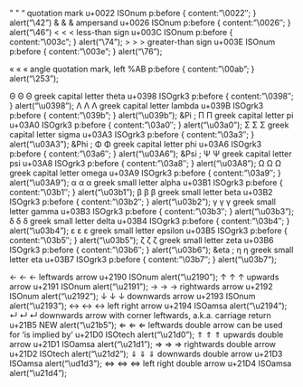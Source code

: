 &quot; 	&#34; 	“ 	quotation mark 	u+0022 ISOnum 	p:before { content:”\0022″; } 	alert(“\42”)
&amp; 	&#38; 	& 	ampersand 	u+0026 ISOnum 	p:before { content:”\0026″; } 	alert(“\46”)
&lt; 	&#60; 	< 	less-than sign 	u+003C ISOnum 	p:before { content:”\003c”; } 	alert(“\74”);
&gt; 	&#62; 	> 	greater-than sign 	u+003E ISOnum 	p:before { content:”\003e”; } 	alert(“\76”);

&laquo; 	« 	&#171; 	angle quotation mark, left 	%AB 	p:before { content:”\00ab”; } 	alert(“\253”);

&Theta; 	Θ 	&#920; 	greek capital letter theta 	u+0398 ISOgrk3 	p:before { content:”\0398″; } 	alert(“\u0398”);
&Lambda; 	Λ 	&#923; 	greek capital letter lambda 	u+039B ISOgrk3 	p:before { content:”\039b”; } 	alert(“\u039b”);
&Pi ; 	Π 	&#928; 	greek capital letter pi 	u+03A0 ISOgrk3 	p:before { content:”\03a0″; } 	alert(“\u03a0”);
&Sigma; 	Σ 	&#931; 	greek capital letter sigma 	u+03A3 ISOgrk3 	p:before { content:”\03a3″; } 	alert(“\u03A3”);
&Phi ; 	Φ 	&#934; 	greek capital letter phi 	u+03A6 ISOgrk3 	p:before { content:”\03a6″; } 	alert(“\u03A6”);
&Psi ; 	Ψ 	&#936; 	greek capital letter psi 	u+03A8 ISOgrk3 	p:before { content:”\03a8″; } 	alert(“\u03A8”);
&Omega; 	Ω 	&#937; 	greek capital letter omega 	u+03A9 ISOgrk3 	p:before { content:”\03a9″; } 	alert(“\u03A9”);
&alpha; 	α 	&#945; 	greek small letter alpha 	u+03B1 ISOgrk3 	p:before { content:”\03b1″; } 	alert(“\u03b1”);
&beta; 	β 	&#946; 	greek small letter beta 	u+03B2 ISOgrk3 	p:before { content:”\03b2″; } 	alert(“\u03b2”);
&gamma; 	γ 	&#947; 	greek small letter gamma 	u+03B3 ISOgrk3 	p:before { content:”\03b3″; } 	alert(“\u03b3”);
&delta; 	δ 	&#948; 	greek small letter delta 	u+03B4 ISOgrk3 	p:before { content:”\03b4″; } 	alert(“\u03b4”);
&epsilon; 	ε 	&#949; 	greek small letter epsilon 	u+03B5 ISOgrk3 	p:before { content:”\03b5″; } 	alert(“\u03b5”);
&zeta; 	ζ 	&#950; 	greek small letter zeta 	u+03B6 ISOgrk3 	p:before { content:”\03b6″; } 	alert(“\u03b6”);
&eta ; 	η 	&#951; 	greek small letter eta 	u+03B7 ISOgrk3 	p:before { content:”\03b7″; } 	alert(“\u03b7”);

&larr; 	← 	&#8592; 	leftwards arrow 	u+2190 ISOnum 	alert(“\u2190”);
&uarr; 	↑ 	&#8593; 	upwards arrow 	u+2191 ISOnum 	alert(“\u2191”);
&rarr; 	→ 	&#8594; 	rightwards arrow 	u+2192 ISOnum 	alert(“\u2192”);
&darr; 	↓ 	&#8595; 	downwards arrow 	u+2193 ISOnum 	alert(“\u2193”);
&harr; 	↔ 	&#8596; 	left right arrow 	u+2194 ISOamsa 	alert(“\u2194”);
&crarr; 	↵ 	&#8629; 	downwards arrow with corner leftwards, a.k.a. carriage return 	u+21B5 NEW 	alert(“\u21b5”);
&lArr; 	⇐ 	&#8656; 	leftwards double arrow
can be used for ‘is implied by’ 	u+21D0 ISOtech 	alert(“\u21d0”);
&uArr; 	⇑ 	&#8657; 	upwards double arrow 	u+21D1 ISOamsa 	alert(“\u21d1”);
&rArr; 	⇒ 	&#8658; 	rightwards double arrow 	u+21D2 ISOtech 	alert(“\u21d2”);
&dArr; 	⇓ 	&#8659; 	downwards double arrow 	u+21D3 ISOamsa 	alert(“\ud1d3”);
&hArr; 	⇔ 	&#8660; 	left right double arrow 	u+21D4 ISOamsa 	alert(“\u21d4”);